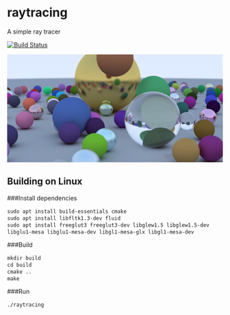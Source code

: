 # raytracing
A simple ray tracer

[![Build Status](https://travis-ci.com/mehrmann/raytracing.svg?branch=master)](https://travis-ci.com/mehrmann/raytracing)

![result](result.png)


## Building on Linux
###Install dependencies
```
sudo apt install build-essentials cmake
sudo apt install libfltk1.3-dev fluid
sudo apt install freeglut3 freeglut3-dev libglew1.5 libglew1.5-dev libglu1-mesa libglu1-mesa-dev libgl1-mesa-glx libgl1-mesa-dev
```

###Build
```
mkdir build
cd build
cmake ..
make
```

###Run
```
./raytracing
```
